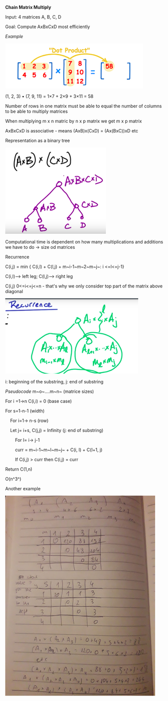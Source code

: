 **Chain Matrix Multiply**

Input: 4 matrices A, B, C, D

Goal: Compute AxBxCxD most efficiently

*Example*

![matrixMultiplication.png](matrixMultiplication.png)

(1, 2, 3) • (7, 9, 11) = 1×7 + 2×9 + 3×11
    = 58

Number of rows in one matrix must be able to equal the number of columns
to be able to multiply matrices

When multiplying m x n matric by n x p matrix we get m x p matrix

AxBxCxD is associative - means (AxB)x(CxD) = (Ax(BxC))xD etc

Representation as a binary tree

![matrixMultiplicationGraphView.png](matrixMultiplicationGraphView.png)

Computational time is dependent on how many multiplications and
additions we have to do -> size od matrices

Recurrence

C(i,j) = min { C(i,l) + C(l,j) + m~i-1~m~2~m~j~: i <=l<=j-1}

C(i,l)--> left leg;
C(l,j)--> right leg

C(i,j) 0<=i<=j<=n - that's why we only consider top part of the matrix
above diagonal

![matrixMultiplyStrings.png](matrixMultiplyStrings.png)

i: beginning of the substring, j: end of substring

*Pseudocode* m~o~....m~n~ (matrice sizes)

For i =1->n C(i,i) = 0 (base case)

For s=1-n-1 (width)

&nbsp;&nbsp;&nbsp;&nbsp;For i=1-> n-s (row)

&nbsp;&nbsp;&nbsp;&nbsp;Let j= i+s, C(j,j) = Infinity (j: end of
substring)

&nbsp;&nbsp;&nbsp;&nbsp;&nbsp;&nbsp;&nbsp;&nbsp;For l= i-> j-1

&nbsp;&nbsp;&nbsp;&nbsp;&nbsp;&nbsp;&nbsp;&nbsp;curr = m~i-1~m~l~m~j~ +
C(i, l) + C(l+1, j)

&nbsp;&nbsp;&nbsp;&nbsp;&nbsp;&nbsp;&nbsp;&nbsp;If C(i,j) > curr then
C(i,j) = curr

Return C(1,n)

O(n^3^)

Another example

![chainMatrixMultiplyExample.jpg](chainMatrixMultiplyExample.jpg)
